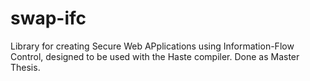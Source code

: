 swap-ifc
========
Library for creating Secure Web APplications using Information-Flow Control, designed to be used with the Haste compiler.
Done as Master Thesis.